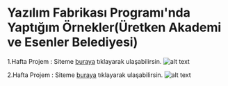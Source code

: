 # Yazılım Fabrikası Programı'nda Yaptığım Örnekler(Üretken Akademi ve Esenler Belediyesi)
1.Hafta Projem :
Siteme [buraya](https://serhatzunluoglu-hesapmakinesi.netlify.app/) tıklayarak ulaşabilirsin.
![alt text](https://github.com/serhatzunluoglu/Yazilim-Fabrikasi-Hesap-Makinesi/blob/4f5905ddadc2a3765c03b9dd03df415782789262/Hesap-Makinesi.png)

2.Hafta Projem :
Siteme [buraya](https://serhat-zunluoglu-blog.netlify.app/) tıklayarak ulaşabilirsin.
![alt text](https://github.com/serhatzunluoglu/Yazilim-Fabrikasi-Hesap-Makinesi/blob/4f5905ddadc2a3765c03b9dd03df415782789262/Hesap-Makinesi.png)
